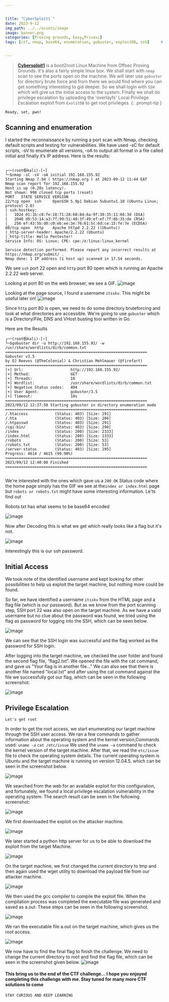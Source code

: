 ```yaml
---


title: "CyberSploit1 "
date: 2023-9-12 
img_path: ../../assets/image
image: banner.png
categories: [Proving grounds, Easy,Privesc]
tags: [ctf, nmap, base64, enumeration, gobuster, exploitDB, ssh]     # TAG names should always be lowercase


---
```




> **[Cybersploit1](https://portal.offsec.com/labs/play)**  is a boot2root Linux Machine from Offsec Proving Grounds. it's also a fairly simple linux box. We shall start with `nmap` scan to see the ports open on the machine. We will later  use `gobuster` for directory brute force and from there we would find where you can get something interesting to gid deeper. So we shall login with `SSH`  which will give us the initial access to the system. Finally we shall do privilege escalation by uploading the 'overlayfs' Local Privilege Escalation  exploit from `ExolitDB` to get root privileges.
{: .prompt-tip }

`Ready, set, pwn!` 


## Scanning and enumeration

I started the reconnaissance by running a port scan with Nmap, checking default scripts and testing for vulnerabilities.  We have used -sC for default 
scripts, -sV to enumerate all versions, -oA to output all format in a file called initial and finally it’s IP address. Here is the results:

```shell

┌──(root㉿kali)-[~]
└─$nmap -sC -sV -oA initial 192.168.155.92 
Starting Nmap 7.94 ( https://nmap.org ) at 2023-09-12 11:44 EAT
Nmap scan report for 192.168.155.92
Host is up (0.20s latency).
Not shown: 998 closed tcp ports (reset)
PORT   STATE SERVICE VERSION
22/tcp open  ssh     OpenSSH 5.9p1 Debian 5ubuntu1.10 (Ubuntu Linux; protocol 2.0)
| ssh-hostkey: 
|   1024 01:1b:c8:fe:18:71:28:60:84:6a:9f:30:35:11:66:3d (DSA)
|   2048 d9:53:14:a3:7f:99:51:40:3f:49:ef:ef:7f:8b:35:de (RSA)
|_  256 ef:43:5b:d0:c0:eb:ee:3e:76:61:5c:6d:ce:15:fe:7e (ECDSA)
80/tcp open  http    Apache httpd 2.2.22 ((Ubuntu))
|_http-server-header: Apache/2.2.22 (Ubuntu)
|_http-title: Hello Pentester!
Service Info: OS: Linux; CPE: cpe:/o:linux:linux_kernel

Service detection performed. Please report any incorrect results at https://nmap.org/submit/ .
Nmap done: 1 IP address (1 host up) scanned in 17.54 seconds.

```
                                                            
  We see `ssh` port 22 open and `http` port 80 open which is running an Apache 2.2.22 web server.                                                           


  Looking at port 80 on the web browser, we see a GIF. 
  ![image](../../assets/image/posts/cybersploit/pic1.png)

  Looking at the page source, I found a username `itsskv`. This might be useful later on!
  ![image](../../assets/image/posts/cybersploit/pic2.png)


  Since `http` port 80 is open, we need to do some directory bruteforcing and look at what directories are accessible. We're going to use `gobuster` which is a Directory/File, DNS and VHost busting tool written in Go.

  Here are the Results
  ```shell                                                                                                                                                                                            
┌──(root㉿kali)-[~]
└─$gobuster dir -u http://192.168.155.92/ -w /usr/share/wordlists/dirb/common.txt                    
===============================================================
Gobuster v3.5
by OJ Reeves (@TheColonial) & Christian Mehlmauer (@firefart)
===============================================================
[+] Url:                     http://192.168.155.92/
[+] Method:                  GET
[+] Threads:                 10
[+] Wordlist:                /usr/share/wordlists/dirb/common.txt
[+] Negative Status codes:   404
[+] User Agent:              gobuster/3.5
[+] Timeout:                 10s
===============================================================
2023/09/12 12:37:50 Starting gobuster in directory enumeration mode
===============================================================
/.htaccess            (Status: 403) [Size: 291]
/.hta                 (Status: 403) [Size: 286]
/.htpasswd            (Status: 403) [Size: 291]
/cgi-bin/             (Status: 403) [Size: 290]
/index                (Status: 200) [Size: 2333]
/index.html           (Status: 200) [Size: 2333]
/robots               (Status: 200) [Size: 53]
/robots.txt           (Status: 200) [Size: 53]
/server-status        (Status: 403) [Size: 295]
Progress: 4614 / 4615 (99.98%)
===============================================================
2023/09/12 12:40:00 Finished
===============================================================
                                                                    
  ```
We're interested with the ones which gave us a `200 OK` Status code where the home page simply has the GIF we see at the`index or index.html` page but `robots or robots.txt` might have some interesting information. Le'ts find out

Robots.txt has what seems to be base64 encoded


![image](../../assets/image/posts/cybersploit/pic3.png)

Now after Decoding this is what we get which really looks like a flag but it's not.

![image](../../assets/image/posts/cybersploit/pic4.png)


Interestingly this is our ssh password.

## Initial Access
We took note of the identified username and kept looking for other possibilities to help us exploit the target machine, but nothing more could be found.

So far, we have identified a username `itsskv` from the HTML page and a flag file (which is our password). But as we know from the port scanning step, SSH port 22 was also open on the target machine. As we have a valid username but no clue about the password was found, we tried using the flag as password for logging into the SSH, which can be seen below.

![image](../../assets/image/posts/cybersploit/pic5.png)


We can see that the SSH login was successful and the flag worked as the password for SSH login.

After logging into the target machine, we checked the user folder and found the second flag file, “flag2.txt”. We opened the file with the cat command, and gave us  "Your flag is in another file..." We can also see that there is another file named "local.txt" and after using the cat command against the file we successfully got our flag, which can be seen in the following screenshot:

![image](../../assets/image/posts/cybersploit/pic6.png)

## Privilege Escalation
`Let's get root`


In order to get the root access, we start enumerating our target machine through the SSH user access. We ran a few commands to gather information about the operating system and the kernel version,Commands used:
    `uname -a`
    `cat /etc/issue`
We used the `uname –a` command to check the kernel version of the target machine. After that, we read the `etc/issue` file to check the operating system details. The current operating system is Ubuntu and the target machine is running on version 12.04.5.
which can be seen in the screenshot below.

![image](../../assets/image/posts/cybersploit/pic7.png)


We searched from the web for an available exploit for this configuration, and fortunately, we found a local privilege escalation vulnerability in the operating system. The search result can be seen in the following screenshot:

![image](../../assets/image/posts/cybersploit/pic8.png)


We first downloaded the exploit on the attacker machine.

![image](../../assets/image/posts/cybersploit/pic9.png) 

We later started a python http server for us to be able to download the exploit from the target Machine.

![image](../../assets/image/posts/cybersploit/pic10.png) 


On the target machine, we first changed the current directory to tmp and then again used the wget utility to download the payload file from our attacker machine. 

![image](../../assets/image/posts/cybersploit/pic11.png)


We then used the gcc compiler to compile the exploit file. When the compilation process was completed the executable file was generated and saved as a.out. These steps can be seen in the following screenshot.

![image](../../assets/image/posts/cybersploit/pic12.png)


We ran the executable file a.out on the target machine, which gives us the root access. 

![image](../../assets/image/posts/cybersploit/pic13.png)


We now have to find the final flag to finish the challenge. We need to change the current directory to root and find the flag file, which can be seen in the screenshot given below.
![image](../../assets/image/posts/cybersploit/pic114.png)


#### This bring us to the end of the CTF challenge... I hope you enjoyed completing this challenge with me. Stay tuned for many more CTF solutions to come

`STAY CURIOUS AND KEEP LEARNING`